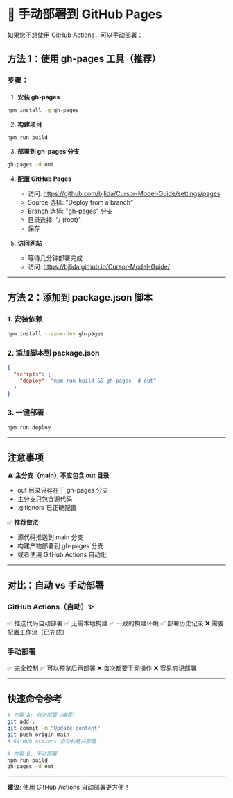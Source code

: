 # 🚀 手动部署到 GitHub Pages

如果您不想使用 GitHub Actions，可以手动部署：

## 方法 1：使用 gh-pages 工具（推荐）

### 步骤：

1. **安装 gh-pages**
```bash
npm install -g gh-pages
```

2. **构建项目**
```bash
npm run build
```

3. **部署到 gh-pages 分支**
```bash
gh-pages -d out
```

4. **配置 GitHub Pages**
   - 访问: https://github.com/bjlida/Cursor-Model-Guide/settings/pages
   - Source 选择: "Deploy from a branch"
   - Branch 选择: "gh-pages" 分支
   - 目录选择: "/ (root)"
   - 保存

5. **访问网站**
   - 等待几分钟部署完成
   - 访问: https://bjlida.github.io/Cursor-Model-Guide/

---

## 方法 2：添加到 package.json 脚本

### 1. 安装依赖
```bash
npm install --save-dev gh-pages
```

### 2. 添加脚本到 package.json
```json
{
  "scripts": {
    "deploy": "npm run build && gh-pages -d out"
  }
}
```

### 3. 一键部署
```bash
npm run deploy
```

---

## 注意事项

⚠️ **主分支（main）不应包含 out 目录**
- out 目录只存在于 gh-pages 分支
- 主分支只包含源代码
- .gitignore 已正确配置

✅ **推荐做法**
- 源代码推送到 main 分支
- 构建产物部署到 gh-pages 分支
- 或者使用 GitHub Actions 自动化

---

## 对比：自动 vs 手动部署

### GitHub Actions（自动）✨
✅ 推送代码自动部署
✅ 无需本地构建
✅ 一致的构建环境
✅ 部署历史记录
❌ 需要配置工作流（已完成）

### 手动部署
✅ 完全控制
✅ 可以预览后再部署
❌ 每次都要手动操作
❌ 容易忘记部署

---

## 快速命令参考

```bash
# 方案 A: 自动部署（推荐）
git add .
git commit -m "Update content"
git push origin main
# GitHub Actions 自动构建并部署

# 方案 B: 手动部署
npm run build
gh-pages -d out
```

---

**建议**: 使用 GitHub Actions 自动部署更方便！
